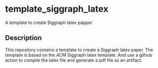# template_siggraph_latex

A template to create Siggraph latex papper

## Description

This repository contains a template to create a Siggraph latex paper. The template is based on the ACM Siggraph latex template. And use a github action to compile the latex file and generate a pdf file as an artifact.
